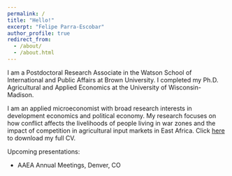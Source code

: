 ```yaml
---
permalink: /
title: "Hello!"
excerpt: "Felipe Parra-Escobar"
author_profile: true
redirect_from: 
  - /about/
  - /about.html
---
```


I am a Postdoctoral Research Associate in the Watson School of International and Public Affairs at Brown University. I completed my Ph.D. Agricultural and Applied Economics at the University of Wisconsin-Madison.

I am an applied microeconomist with broad research interests in development economics and political economy. My research focuses on how conflict affects the livelihoods of people living in war zones and the impact of competition in agricultural input markets in East Africa. Click [here](/papers/CV_FelipeParra.pdf) to download my full CV.

Upcoming presentations:
- AAEA Annual Meetings, Denver, CO


